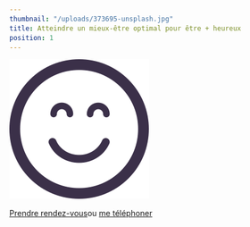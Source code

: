 ```yaml
---
thumbnail: "/uploads/373695-unsplash.jpg"
title: Atteindre un mieux-être optimal pour être + heureux
position: 1
---
```


![Smiley](/uploads/smile2.svg)

<a class="button" href="https://www.gorendezvous.com/homepage/111690" target="_blank">Prendre rendez-vous</a><span class="self_center">ou <a href="tel:+14189559602">me téléphoner</a></span>
